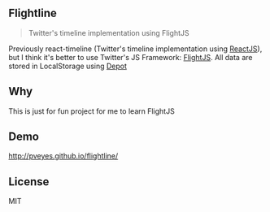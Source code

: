 ## Flightline

> Twitter's timeline implementation using FlightJS

Previously react-timeline (Twitter's timeline implementation using [ReactJS](https://github.com/facebook/react)), but I think it's better to use Twitter's JS Framework: [FlightJS](https://github.com/flightjs/flight). All data are stored in LocalStorage using [Depot](https://github.com/mkuklis/depot.js)

## Why

This is just for fun project for me to learn FlightJS

## Demo

http://pveyes.github.io/flightline/

## License

MIT
